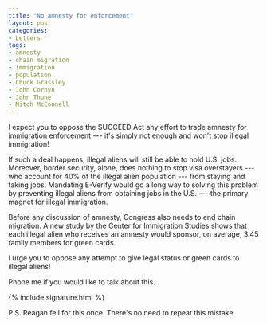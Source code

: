 ```yaml
---
title: "No amnesty for enforcement"
layout: post
categories:
- Letters
tags:
- amnesty
- chain migration
- immigration
- population
- Chuck Grassley
- John Cornyn
- John Thune
- Mitch McConnell
---
```


I expect you to oppose the SUCCEED Act any effort to trade amnesty for immigration enforcement --- it's simply not enough and won't stop illegal immigration!

If such a deal happens, illegal aliens will still be able to hold U.S. jobs. Moreover, border security, alone, does nothing to stop visa overstayers --- who account for 40% of the illegal alien population --- from staying and taking jobs. Mandating E-Verify would go a long way to solving this problem by preventing illegal aliens from obtaining jobs in the U.S. --- the primary magnet for illegal immigration.

Before any discussion of amnesty, Congress also needs to end chain migration. A new study by the Center for Immigration Studies shows that each illegal alien who receives an amnesty would sponsor, on average, 3.45 family members for green cards.

I urge you to oppose any attempt to give legal status or green cards to illegal aliens!

Phone me if you would like to talk about this.

{% include signature.html %}

P.S. Reagan fell for this once. There's no need to repeat this mistake.
